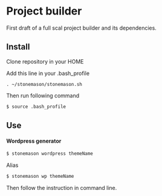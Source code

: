 # Project builder

First draft of a full scal project builder and its dependencies.

## Install

Clone repository in your HOME


Add this line in your .bash_profile

```
. ~/stonemason/stonemason.sh
```
Then run following command

```bash
$ source .bash_profile
```

## Use

#### Wordpress generator

```bash
$ stonemason wordpress themeName
```
Alias
```bash
$ stonemason wp themeName
```
Then follow the instruction in command line.
